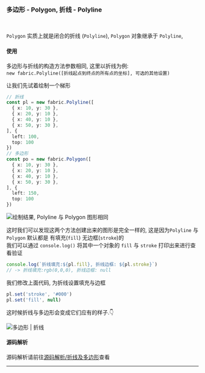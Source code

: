 ### 多边形 - Polygon, 折线 - Polyline
<br/>

`Polygon` 实质上就是闭合的折线 (`Polyline`),
`Polygon` 对象继承于 `Polyline`, 

#### 使用

多边形与折线的构造方法参数相同, 这里以折线为例:  
`new fabric.Polyline([折线起点到终点的所有点的坐标], 可选的其他设置)`

让我们先试着绘制一个梯形

```ts
// 折线
const pl = new fabric.Polyline([
  { x: 10, y: 30 },
  { x: 20, y: 10 },
  { x: 40, y: 10 },
  { x: 50, y: 30 },
], {
  left: 100,
  top: 100
})
// 多边形
const po = new fabric.Polygon([
  { x: 10, y: 30 },
  { x: 20, y: 10 },
  { x: 40, y: 10 },
  { x: 50, y: 30 },
], {
  left: 150,
  top: 100
})
```

<Image src="https://s2.loli.net/2022/12/01/ACgDhFdkL2NMlxi.png" title="绘制结果, Polyline 与 Polygon 图形相同" />

这时我们可以发现这两个方法创建出来的图形是完全一样的, 这是因为`Polyline` 与 `Polygon` 默认都是
有填充(`fill`) 无边框(`stroke`)的  
我们可以通过 `console.log()` 将其中一个对象的 `fill` 与 `stroke` 打印出来进行查看验证

```ts
console.log(`折线填充:${pl.fill}, 折线边框: ${pl.stroke}`)
// -> 折线填充:rgb(0,0,0), 折线边框: null
```
我们修改上面代码, 为折线设置填充与边框

```ts
pl.set('stroke', '#000')
pl.set('fill', null)
```

这时候折线与多边形会变成它们应有的样子.👇

<Image src="https://s2.loli.net/2022/12/01/M5gsGXeDEbH19iy.png" title="多边形 | 折线" />

#### 源码解析

源码解析请前往[源码解析/折线及多边形](/fabric/source/polygon.md)查看

---
